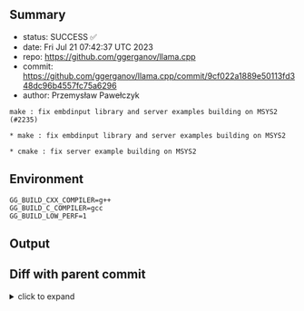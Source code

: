 ## Summary

- status: SUCCESS ✅
- date:   Fri Jul 21 07:42:37 UTC 2023
- repo:   https://github.com/ggerganov/llama.cpp
- commit: https://github.com/ggerganov/llama.cpp/commit/9cf022a1889e50113fd348dc96b4557fc75a6296
- author: Przemysław Pawełczyk
```
make : fix embdinput library and server examples building on MSYS2 (#2235)

* make : fix embdinput library and server examples building on MSYS2

* cmake : fix server example building on MSYS2
```

## Environment

```
GG_BUILD_CXX_COMPILER=g++
GG_BUILD_C_COMPILER=gcc
GG_BUILD_LOW_PERF=1
```

## Output

## Diff with parent commit

<details><summary>click to expand</summary>

```diff
--- /home/ggml/results/llama.cpp/e7/82c9e735f93ab4767ffc37462c523b73a17ddc/ggml-1-arm64-cpu-low-perf/stdall	2023-07-20 15:19:59.916661342 +0000
+++ /home/ggml/results/llama.cpp/9c/f022a1889e50113fd348dc96b4557fc75a6296/ggml-1-arm64-cpu-low-perf/stdall	2023-07-21 07:42:37.563566941 +0000
@@ -1,6 +1,6 @@
 mkdir: cannot create directory ‘/mnt/llama.cpp’: Permission denied
-rm: cannot remove '/home/ggml/results/llama.cpp/e7/82c9e735f93ab4767ffc37462c523b73a17ddc/ggml-1-arm64-cpu-low-perf/*.log': No such file or directory
-rm: cannot remove '/home/ggml/results/llama.cpp/e7/82c9e735f93ab4767ffc37462c523b73a17ddc/ggml-1-arm64-cpu-low-perf/*.exit': No such file or directory
-rm: cannot remove '/home/ggml/results/llama.cpp/e7/82c9e735f93ab4767ffc37462c523b73a17ddc/ggml-1-arm64-cpu-low-perf/*.md': No such file or directory
-0.00user 0.01system 0:00.01elapsed 100%CPU (0avgtext+0avgdata 3340maxresident)k
-0inputs+8outputs (0major+1382minor)pagefaults 0swaps
+rm: cannot remove '/home/ggml/results/llama.cpp/9c/f022a1889e50113fd348dc96b4557fc75a6296/ggml-1-arm64-cpu-low-perf/*.log': No such file or directory
+rm: cannot remove '/home/ggml/results/llama.cpp/9c/f022a1889e50113fd348dc96b4557fc75a6296/ggml-1-arm64-cpu-low-perf/*.exit': No such file or directory
+rm: cannot remove '/home/ggml/results/llama.cpp/9c/f022a1889e50113fd348dc96b4557fc75a6296/ggml-1-arm64-cpu-low-perf/*.md': No such file or directory
+0.00user 0.01system 0:00.01elapsed 100%CPU (0avgtext+0avgdata 3304maxresident)k
+0inputs+8outputs (0major+1378minor)pagefaults 0swaps
```
</details>

